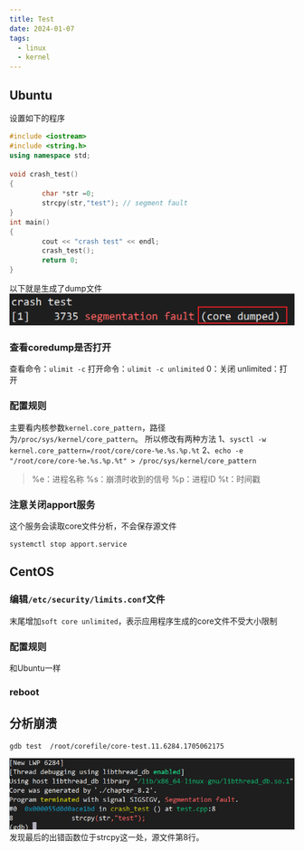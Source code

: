```yaml
---
title: Test
date: 2024-01-07
tags:
  - linux
  - kernel
---
```

## Ubuntu
设置如下的程序
```C++
#include <iostream>
#include <string.h>
using namespace std;

void crash_test()
{
        char *str =0;
        strcpy(str,"test"); // segment fault
}
int main()
{
        cout << "crash test" << endl;
        crash_test();
        return 0;
}
```
以下就是生成了dump文件
![](Pasted%20image%2020240113005115.png)

### 查看coredump是否打开
查看命令：`ulimit -c`
打开命令：`ulimit -c unlimited`
0：关闭
unlimited：打开
### 配置规则
主要看内核参数`kernel.core_pattern`，路径为`/proc/sys/kernel/core_pattern`。
所以修改有两种方法
1、`sysctl -w kernel.core_pattern=/root/core/core-%e.%s.%p.%t`
2、`echo -e "/root/core/core-%e.%s.%p.%t" > /proc/sys/kernel/core_pattern`
> %e：进程名称
> %s：崩溃时收到的信号
> %p：进程ID
> %t：时间戳

### 注意关闭apport服务
这个服务会读取core文件分析，不会保存源文件
```console
systemctl stop apport.service
```

## CentOS
### 编辑`/etc/security/limits.conf`文件
末尾增加`soft core unlimited`，表示应用程序生成的core文件不受大小限制
### 配置规则
和Ubuntu一样
### reboot

## 分析崩溃

```console
gdb test  /root/corefile/core-test.11.6284.1705062175
```
![](Pasted%20image%2020240113011447.png)
发现最后的出错函数位于strcpy这一处，源文件第8行。